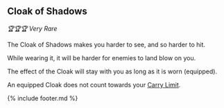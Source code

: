 ## Cloak of Shadows

_🏆🏆🏆 Very Rare_ 

The Cloak of Shadows makes you harder to see, and so harder to hit.

While wearing it, it will be harder for enemies to land blow on you.

The effect of the Cloak will stay with you as long as it is worn (equipped).

An equipped Cloak does not count towards your [Carry Limit](../carry_limit.md). 

{% include footer.md %}